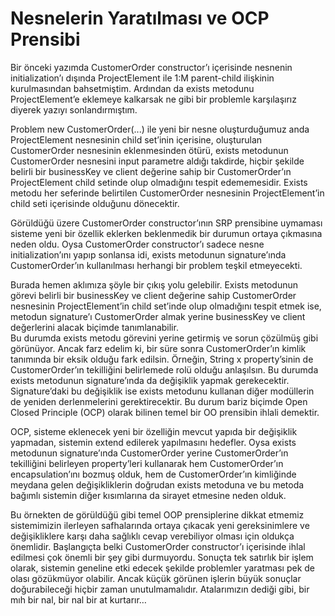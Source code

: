 # Nesnelerin Yaratılması ve OCP Prensibi

Bir önceki yazımda CustomerOrder constructor’ı içerisinde nesnenin initialization’ı dışında ProjectElement ile 1:M 
parent-child ilişkinin kurulmasından bahsetmiştim. Ardından da exists metodunu ProjectElement’e eklemeye kalkarsak ne 
gibi bir problemle karşılaşırız diyerek yazıyı sonlandırmıştım.

Problem new CustomerOrder(...) ile yeni bir nesne oluşturduğumuz anda ProjectElement nesnesinin child set’inin içerisine, 
oluşturulan CustomerOrder nesnesinin eklenmesinden ötürü, exists metodunun CustomerOrder nesnesini input parametre aldığı 
takdirde, hiçbir şekilde belirli bir businessKey ve client değerine sahip bir CustomerOrder’ın ProjectElement child 
setinde olup olmadığını tespit edememesidir. Exists metodu her seferinde belirtilen CustomerOrder nesnesinin ProjectElement’in 
child seti içerisinde olduğunu dönecektir.

Görüldüğü üzere CustomerOrder constructor’ının SRP prensibine uymaması sisteme yeni bir özellik eklerken beklenmedik bir 
durumun ortaya çıkmasına neden oldu. Oysa CustomerOrder constructor’ı sadece nesne initialization’ını yapıp sonlansa idi, 
exists metodunun signature’ında CustomerOrder’ın kullanılması herhangi bir problem teşkil etmeyecekti.

Burada hemen aklımıza şöyle bir çıkış yolu gelebilir. Exists metodunun görevi belirli bir businessKey ve client değerine 
sahip CustomerOrder nesnesinin ProjectElement’in child set’inde olup olmadığını tespit etmek ise, metodun signature’ı 
CustomerOrder almak yerine businessKey ve client değerlerini alacak biçimde tanımlanabilir.  
Bu durumda exists metodu görevini yerine getirmiş ve sorun çözülmüş gibi görünüyor. Ancak farz edelim ki, bir süre sonra 
CustomerOrder’ın kimlik tanımında bir eksik olduğu fark edilsin. Örneğin, String x property’sinin de CustomerOrder’ın 
tekilliğini belirlemede rolü olduğu anlaşılsın. Bu durumda exists metodunun signature’ında da değişiklik yapmak gerekecektir. 
Signature’daki bu değişiklik ise exists metodunu kullanan diğer modüllerin de yeniden derlenmelerini gerektirecektir. Bu 
durum bariz biçimde Open Closed Principle (OCP) olarak bilinen temel bir OO prensibin ihlali demektir.

OCP, sisteme eklenecek yeni bir özelliğin mevcut yapıda bir değişiklik yapmadan, sistemin extend edilerek yapılmasını 
hedefler. Oysa exists metodunun signature’ında CustomerOrder yerine CustomerOrder’ın tekilliğini belirleyen property’leri 
kullanarak hem CustomerOrder’ın encapsulation’ını bozmuş olduk, hem de CustomerOrder’ın kimliğinde meydana gelen 
değişikliklerin doğrudan exists metoduna ve bu metoda bağımlı sistemin diğer kısımlarına da sirayet etmesine neden olduk.

Bu örnekten de görüldüğü gibi temel OOP prensiplerine dikkat etmemiz sistemimizin ilerleyen safhalarında ortaya çıkacak
yeni gereksinimlere ve değişikliklere karşı daha sağlıklı cevap verebiliyor olması için oldukça önemlidir. Başlangıçta 
belki CustomerOrder constructor’ı içerisinde ihlal edilmesi çok önemli bir şey gibi durmuyordu. Sonuçta tek satırlık bir 
işlem olarak, sistemin geneline etki edecek şekilde problemler yaratması pek de olası gözükmüyor olabilir. Ancak küçük 
görünen işlerin büyük sonuçlar doğurabileceği hiçbir zaman unutulmamalıdır. Atalarımızın dediği gibi, bir mıh bir nal, 
bir nal bir at kurtarır…
